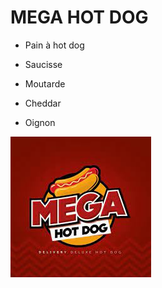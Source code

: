 # MEGA HOT DOG

- Pain à hot dog

- Saucisse

- Moutarde

- Cheddar

- Oignon

![hotdog](./img_hotdog.jpg)